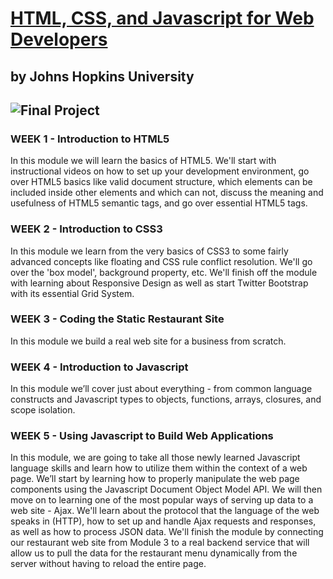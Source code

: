 # [HTML, CSS, and Javascript for Web Developers](https://www.coursera.org/learn/html-css-javascript-for-web-developers?)
## by Johns Hopkins University

## ![Final Project](https://cenacrharsh.github.io/David-Chu-s-China-Bistro/)

### WEEK 1 - Introduction to HTML5

In this module we will learn the basics of HTML5. We'll start with instructional videos on how to set up your development environment, go over HTML5 basics like valid document structure, which elements can be included inside other elements and which can not, discuss the meaning and usefulness of HTML5 semantic tags, and go over essential HTML5 tags.

### WEEK 2 - Introduction to CSS3

In this module we learn from the very basics of CSS3 to some fairly advanced concepts like floating and CSS rule conflict resolution. We'll go over the 'box model', background property, etc. We'll finish off the module with learning about Responsive Design as well as start Twitter Bootstrap with its essential Grid System.

### WEEK 3 - Coding the Static Restaurant Site

In this module we build a real web site for a business from scratch.
 
### WEEK 4 - Introduction to Javascript

In this module we’ll cover just about everything - from common language constructs and Javascript types to objects, functions, arrays, closures, and scope isolation.

### WEEK 5 - Using Javascript to Build Web Applications

In this module, we are going to take all those newly learned Javascript language skills and learn how to utilize them within the context of a web page. We’ll start by learning how to properly manipulate the web page components using the Javascript Document Object Model API. We will then move on to learning one of the most popular ways of serving up data to a web site - Ajax. We'll learn about the protocol that the language of the web speaks in (HTTP), how to set up and handle Ajax requests and responses, as well as how to process JSON data. We'll finish the module by connecting our restaurant web site from Module 3 to a real backend service that will allow us to pull the data for the restaurant menu dynamically from the server without having to reload the entire page.
